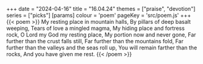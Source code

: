+++
date = "2024-04-16"
title = "16.04.24"
themes = ["praise", "devotion"]
series = ["picks"]
[params]
  colour = 'poem'
  pageKey = 'src/poem.js'
+++
{{< poem >}}
My resting place in mountain halls,
By pillars of deep basalt weeping,
Tears of love a mingled magma,
My hiding place and fortress rock,
O Lord my God my resting place,
My portion now and never gone,
Far further than the crust falls still,
Far further than the mountains fold,
Far further than the valleys and the seas roll up,
You will remain farther than the rocks,
And you have given me rest.
{{< /poem >}}